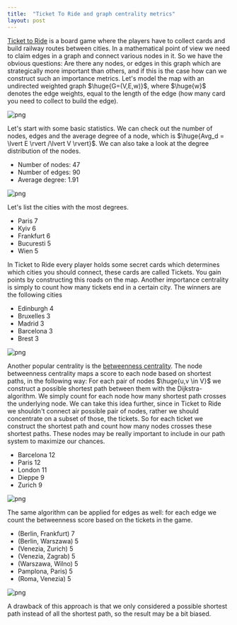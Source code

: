 ```yaml
---
title:  "Ticket To Ride and graph centrality metrics"
layout: post
---
```


<style TYPE="text/css">
code.has-jax {font: inherit; font-size: 200%; background: inherit; border: inherit;}
</style>
<script type="text/x-mathjax-config">
MathJax.Hub.Config({
    tex2jax: {
        inlineMath: [['$','$'], ['\\(','\\)']],
         chtml: {
            scale: 1.3
        },
        svg: {
            scale: 1.3
        },
        skipTags: ['script', 'noscript', 'style', 'textarea', 'pre'] // removed 'code' entry
    }
});
MathJax.Hub.Queue(function() {
    var all = MathJax.Hub.getAllJax(), i;
    for(i = 0; i < all.length; i += 1) {
        all[i].SourceElement().parentNode.className += ' has-jax';
    }
});
</script>
<script type="text/javascript" src="https://cdnjs.cloudflare.com/ajax/libs/mathjax/2.7.4/MathJax.js?config=TeX-AMS_HTML-full"></script>


[Ticket to Ride](https://www.daysofwonder.com/tickettoride/en/) is a board game where the players have to collect cards and build railway routes between cities. In a mathematical point of view we need to claim edges in a graph and connect various nodes in it. So we have the obvious questions: Are there any nodes, or edges in this graph which are strategically more important than others, and if this is the case how can we construct such an importance metrics. Let's model the map with an undirected weighted graph $\huge{G=(V,E,w)}$, where $\huge{w}$ denotes the edge weights, equal to the length of the edge (how many card you need to collect to build the edge).

![png](../images/2022-01-30-ticket/europe.png)

Let's start with some basic statistics. We can check out the number of nodes, edges and the average degree of a node, which is $\huge{Avg_d = \lvert E \rvert /\lvert V \rvert}$. We can also take a look at the degree distribution of the nodes.

 - Number of nodes: 47
 - Number of edges: 90
 - Average degree: 1.91

 ![png](../images/2022-01-30-ticket/degree.png)

 Let's list the cities with the most degrees.

 - Paris        7
 - Kyiv         6
 - Frankfurt    6
 - Bucuresti    5
 - Wien         5
 
In Ticket to Ride every player holds some secret cards which determines which cities you should connect, these cards are called Tickets. You gain points by constructing this roads on the map. Another importance centrality is simply to count how many tickets end in a certain city. The winners are the following cities

 - Edinburgh    4
 - Bruxelles    3
 - Madrid       3
 - Barcelona    3
 - Brest        3

 ![png](../images/2022-01-30-ticket/ticket_centrality2.png)

Another popular centrality is the [betweenness centrality](https://en.wikipedia.org/wiki/Betweenness_centrality). The node betweenness centrality maps a score to each node based on shortest paths, in the following way: For each pair of nodes $\huge{u,v \in V}$ we construct a possible shortest path between them with the Dijkstra-algorithm. We simply count for each node how many shortest path crosses the underlying node. We can take this idea further, since in Ticket to Ride we shouldn't connect air possible pair of nodes, rather we should concentrate on a subset of those, the tickets. So for each ticket we construct the shortest path and count how many nodes crosses these shortest paths. These nodes may be really important to include in our path system to maximize our chances. 

 - Barcelona    12
 - Paris        12
 - London       11
 - Dieppe        9
 - Zurich        9

 ![png](../images/2022-01-30-ticket/node_betwenness.png)

 The same algorithm can be applied for edges as well: for each edge we count the betweenness score based on the tickets in the game.

 - (Berlin, Frankfurt)    7
 - (Berlin, Warszawa)     5
 - (Venezia, Zurich)      5
 - (Venezia, Zagrab)      5
 - (Warszawa, Wilno)      5
 - Pamplona, Paris)       5
 - (Roma, Venezia)        5

![png](../images/2022-01-30-ticket/edge.png)

A drawback of this approach is that we only considered a possible shortest path instead of all the shortest path, so the result may be a bit biased.


